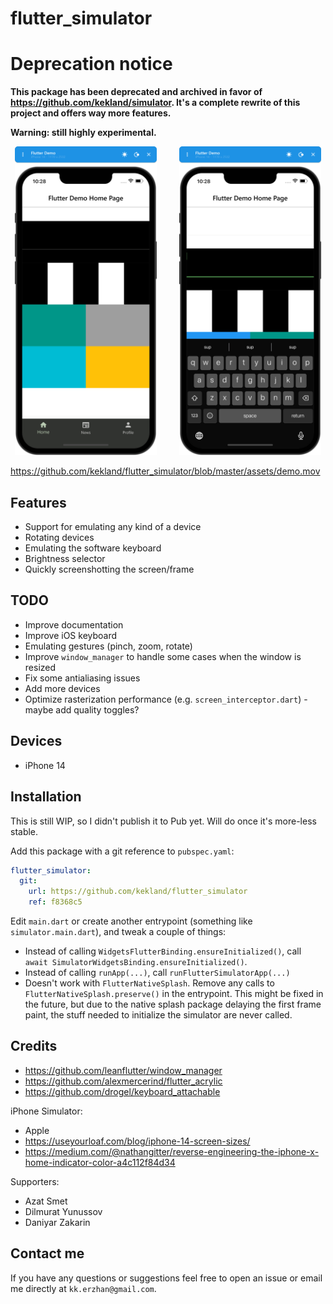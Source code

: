 # flutter_simulator

# Deprecation notice

**This package has been deprecated and archived in favor of https://github.com/kekland/simulator. It's a complete rewrite of this project and offers way more features.**

**Warning: still highly experimental.**

<p align="center">
  <img alt="Light" src="./assets/screenshot-1.png" width="45%">
&nbsp; &nbsp; &nbsp; &nbsp;
  <img alt="Dark" src="./assets/screenshot-2.png" width="45%">
</p>

https://github.com/kekland/flutter_simulator/blob/master/assets/demo.mov

## Features

- Support for emulating any kind of a device
- Rotating devices
- Emulating the software keyboard
- Brightness selector
- Quickly screenshotting the screen/frame

## TODO

- Improve documentation
- Improve iOS keyboard
- Emulating gestures (pinch, zoom, rotate)
- Improve `window_manager` to handle some cases when the window is resized
- Fix some antialiasing issues
- Add more devices
- Optimize rasterization performance (e.g. `screen_interceptor.dart`) - maybe add quality toggles?

## Devices

- iPhone 14

## Installation

This is still WIP, so I didn't publish it to Pub yet. Will do once it's more-less stable.

Add this package with a git reference to `pubspec.yaml`:

```yaml
flutter_simulator:
  git:
    url: https://github.com/kekland/flutter_simulator
    ref: f8368c5
```

Edit `main.dart` or create another entrypoint (something like `simulator.main.dart`), and tweak a couple of things:

- Instead of calling `WidgetsFlutterBinding.ensureInitialized()`, call `await SimulatorWidgetsBinding.ensureInitialized()`.
- Instead of calling `runApp(...)`, call `runFlutterSimulatorApp(...)`
- Doesn't work with `FlutterNativeSplash`. Remove any calls to `FlutterNativeSplash.preserve()` in the entrypoint. This might be fixed in the future, but due to the native splash package delaying the first frame paint, the stuff needed to initialize the simulator are never called.

## Credits

- https://github.com/leanflutter/window_manager
- https://github.com/alexmercerind/flutter_acrylic
- https://github.com/drogel/keyboard_attachable

iPhone Simulator:
- Apple
- https://useyourloaf.com/blog/iphone-14-screen-sizes/
- https://medium.com/@nathangitter/reverse-engineering-the-iphone-x-home-indicator-color-a4c112f84d34

Supporters:
- Azat Smet
- Dilmurat Yunussov
- Daniyar Zakarin

## Contact me

If you have any questions or suggestions feel free to open an issue or email me directly at `kk.erzhan@gmail.com`.
